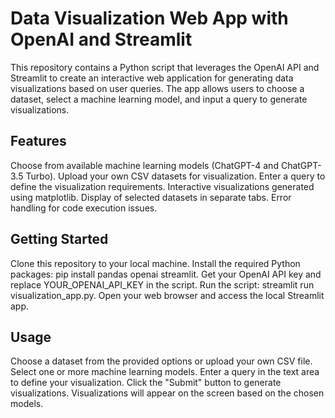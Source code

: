 # Data Visualization Web App with OpenAI and Streamlit
This repository contains a Python script that leverages the OpenAI API and Streamlit to create an interactive web application for generating data visualizations based on user queries. The app allows users to choose a dataset, select a machine learning model, and input a query to generate visualizations.

## Features

Choose from available machine learning models (ChatGPT-4 and ChatGPT-3.5 Turbo).
Upload your own CSV datasets for visualization.
Enter a query to define the visualization requirements.
Interactive visualizations generated using matplotlib.
Display of selected datasets in separate tabs.
Error handling for code execution issues.

## Getting Started

Clone this repository to your local machine.
Install the required Python packages: pip install pandas openai streamlit.
Get your OpenAI API key and replace YOUR_OPENAI_API_KEY in the script.
Run the script: streamlit run visualization_app.py.
Open your web browser and access the local Streamlit app.

## Usage

Choose a dataset from the provided options or upload your own CSV file.
Select one or more machine learning models.
Enter a query in the text area to define your visualization.
Click the "Submit" button to generate visualizations.
Visualizations will appear on the screen based on the chosen models.
